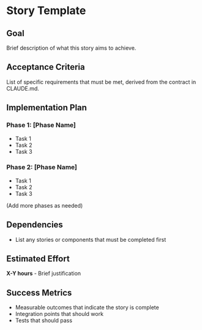 # Story Template

## Goal

Brief description of what this story aims to achieve.

## Acceptance Criteria

List of specific requirements that must be met, derived from the contract in CLAUDE.md.

## Implementation Plan

### Phase 1: [Phase Name]
- Task 1
- Task 2
- Task 3

### Phase 2: [Phase Name]
- Task 1
- Task 2
- Task 3

(Add more phases as needed)

## Dependencies

- List any stories or components that must be completed first

## Estimated Effort

**X-Y hours** - Brief justification

## Success Metrics

- Measurable outcomes that indicate the story is complete
- Integration points that should work
- Tests that should pass